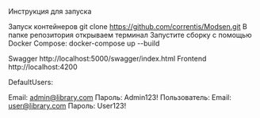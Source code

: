 Инструкция для запуска

Запуск контейнеров
    git clone https://github.com/correntis/Modsen.git
В папке репозитория открываем терминал
Запустите сборку с помощью Docker Compose:
    docker-compose up --build
    
Swagger
    http://localhost:5000/swagger/index.html
Frontend
    http://localhost:4200
    
DefaultUsers:

Email: admin@library.com
Пароль: Admin123!
Пользователь:
Email: user@library.com
Пароль: User123!
